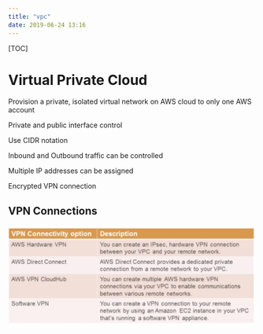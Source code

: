 ```yaml
---
title: "vpc"
date: 2019-06-24 13:16
---
```

[TOC]



# Virtual Private Cloud

Provision a private, isolated virtual network on AWS cloud to only one AWS account

Private and public interface control

Use CIDR notation

Inbound and Outbound traffic can be controlled

Multiple IP addresses can be assigned

Encrypted VPN connection









## VPN Connections

![image-20200330210007111](vpc.assets/image-20200330210007111.png)

